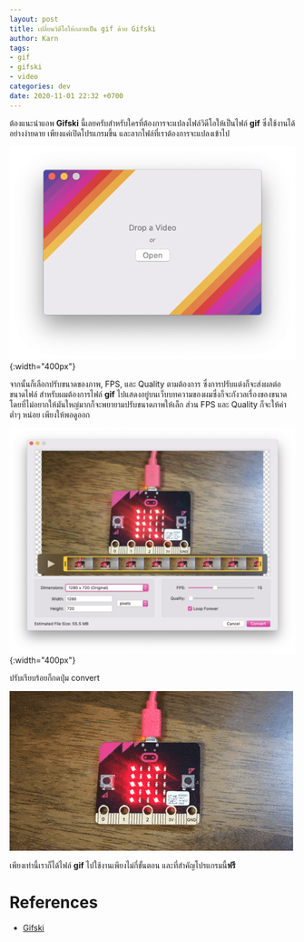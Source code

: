```yaml
---
layout: post
title: เปลี่ยนวิดีโอให้กลายเป็น gif ด้วย Gifski
author: Karn
tags:
- gif
- gifski
- video
categories: dev
date: 2020-11-01 22:32 +0700
---
```

ต้องแนะนำแอพ **Gifski** นี้เลยครับสำหรับใครที่ต้องการจะแปลงไฟล์วิดีโอให้เป็นไฟล์ **gif** ซึ่งใช้งานได้อย่างง่ายดาย
เพียงแค่เปิดโปรแกรมขึ้น และลากไฟล์ที่เราต้องการจะแปลงเข้าไป

![drop_file](/assets/images/posts/2020/create-gif-from-video-with-gifski/drop_file.png){:width="400px"}

จากนั้นก็เลือกปรับขนาดของภาพ, FPS, และ Quality ตามต้องการ ซึ่งการปรับแต่งก็จะส่งผลต่อขนาดไฟล์ สำหรับผมต้องการไฟล์ **gif** ไปแสดงอยู่บนเว็บบทความของผมซึ่งก็จะกังวลเรื่องของขนาด โดยที่ไม่อยากให้มันใหญ่มากก็จะพยายามปรับขนาดภาพให้เล็ก ส่วน FPS และ Quality ก็จะให้ค่าต่ำๆ หน่อย เพียงให้พอดูออก

![config](/assets/images/posts/2020/create-gif-from-video-with-gifski/config.png){:width="400px"}

ปรับเรียบร้อยก็กดปุ่ม convert

![final](/assets/images/posts/2020/create-gif-from-video-with-gifski/final.gif)

เพียงเท่านี้เราก็ได้ไฟล์ **gif** ไปใช้งานเพียงไม่กี่ขั้นตอน และที่สำคัญโปรแกรมนี้**ฟรี**

# References
- [Gifski](https://gif.ski/)